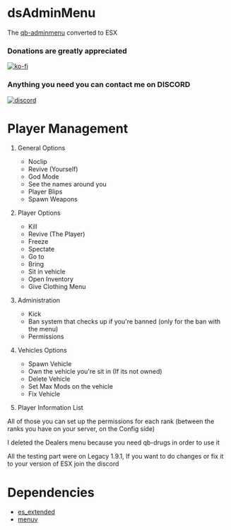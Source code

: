 # dsAdminMenu

The [qb-adminmenu](https://github.com/Disabled-Coding/dc-adminmenu/wiki) converted to ESX 

### Donations are **greatly** appreciated
[![ko-fi](https://ko-fi.com/img/githubbutton_sm.svg)](https://ko-fi.com/dennoustudio)

### Anything you need you can contact me on DISCORD
[![discord](https://icon-library.com/images/discord-icon-png/discord-icon-png-0.jpg)](https://discord.gg/9Sd6Tf4FfY)


# Player Management
1. General Options
    - Noclip
    - Revive (Yourself)
    - God Mode
    - See the names around you
    - Player Blips
    - Spawn Weapons
2. Player Options
    - Kill
    - Revive (The Player)
    - Freeze
    - Spectate
    - Go to
    - Bring
    - Sit in vehicle
    - Open Inventory
    - Give Clothing Menu

2. Administration
    - Kick
    - Ban system that checks up if you're banned (only for the ban with the menu)
    - Permissions
3. Vehicles Options
    - Spawn Vehicle
    - Own the vehicle you're sit in (If its not owned)
    - Delete Vehicle
    - Set Max Mods on the vehicle
    - Fix Vehicle
4. Player Information List

All of those you can set up the permissions for each rank (between the ranks you have on your server, on the Config side)

I deleted the Dealers menu because you need qb-drugs in order to use it

All the testing part were on Legacy 1.9.1, If you want to do changes or fix it to your version of ESX join the discord


# Dependencies
 * [es_extended](https://github.com/esx-framework/esx_core)
 * [menuv](https://github.com/ThymonA/menuv)

